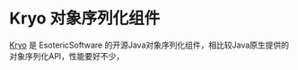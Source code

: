 # Kryo 对象序列化组件 #

[Kryo](https://github.com/EsotericSoftware/kryo) 是 EsotericSoftware 的开源Java对象序列化组件，相比较Java原生提供的对象序列化API，性能要好不少，